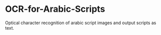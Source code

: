 # OCR-for-Arabic-Scripts
Optical character recognition of arabic script images and output scripts as text.
